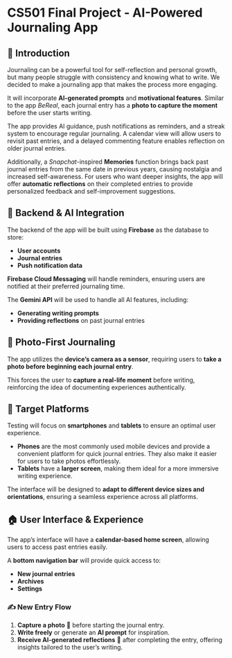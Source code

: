 # CS501 Final Project - AI-Powered Journaling App  

## 📖 Introduction  
Journaling can be a powerful tool for self-reflection and personal growth, but many people struggle with consistency and knowing what to write. We decided to make a journaling app that makes the process more engaging.  

It will incorporate **AI-generated prompts** and **motivational features**. Similar to the app *BeReal*, each journal entry has a **photo to capture the moment** before the user starts writing.  

The app provides AI guidance, push notifications as reminders, and a streak system to encourage regular journaling. A calendar view will allow users to revisit past entries, and a delayed commenting feature enables reflection on older journal entries.  

Additionally, a *Snapchat*-inspired **Memories** function brings back past journal entries from the same date in previous years, causing nostalgia and increased self-awareness. For users who want deeper insights, the app will offer **automatic reflections** on their completed entries to provide personalized feedback and self-improvement suggestions.  

## 🔧 Backend & AI Integration  
The backend of the app will be built using **Firebase** as the database to store:  
- **User accounts**  
- **Journal entries**  
- **Push notification data**  

**Firebase Cloud Messaging** will handle reminders, ensuring users are notified at their preferred journaling time.  

The **Gemini API** will be used to handle all AI features, including:  
- **Generating writing prompts**  
- **Providing reflections** on past journal entries  

## 📸 Photo-First Journaling  
The app utilizes the **device’s camera as a sensor**, requiring users to **take a photo before beginning each journal entry**.  

This forces the user to **capture a real-life moment** before writing, reinforcing the idea of documenting experiences authentically.  

## 📱 Target Platforms  
Testing will focus on **smartphones** and **tablets** to ensure an optimal user experience.  

- **Phones** are the most commonly used mobile devices and provide a convenient platform for quick journal entries. They also make it easier for users to take photos effortlessly.  
- **Tablets** have a **larger screen**, making them ideal for a more immersive writing experience.  

The interface will be designed to **adapt to different device sizes and orientations**, ensuring a seamless experience across all platforms.  

## 🏠 User Interface & Experience  
The app’s interface will have a **calendar-based home screen**, allowing users to access past entries easily.  

A **bottom navigation bar** will provide quick access to:  
- **New journal entries**  
- **Archives**  
- **Settings**  

### ✍️ New Entry Flow  
1. **Capture a photo** 📸 before starting the journal entry.  
2. **Write freely** or generate an **AI prompt** for inspiration.  
3. **Receive AI-generated reflections** 🤖 after completing the entry, offering insights tailored to the user’s writing.  
